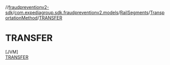 //[fraudpreventionv2-sdk](../../../../../index.md)/[com.expediagroup.sdk.fraudpreventionv2.models](../../../index.md)/[RailSegments](../../index.md)/[TransportationMethod](../index.md)/[TRANSFER](index.md)

# TRANSFER

[JVM]\
[TRANSFER](index.md)
